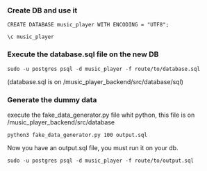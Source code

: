
### Create DB and use it
```
CREATE DATABASE music_player WITH ENCODING = "UTF8";
```
```
\c music_player
```

### Execute the database.sql file on the new DB 
```
sudo -u postgres psql -d music_player -f route/to/database.sql

```
(database.sql is on /music_player_backend/src/database/sql)

### Generate the dummy data 
execute the fake_data_generator.py file whit python, this file is on /music_player_backend/src/database

```
python3 fake_data_generator.py 100 output.sql
```

Now you have an output.sql file, you must run it on your db. 

```
sudo -u postgres psql -d music_player -f route/to/output.sql
```

